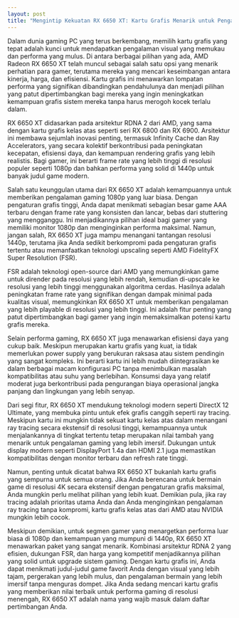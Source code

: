 ```yaml
---
layout: post
title: "Mengintip Kekuatan RX 6650 XT: Kartu Grafis Menarik untuk Pengalaman Gaming"
---
```


Dalam dunia gaming PC yang terus berkembang, memilih kartu grafis yang tepat adalah kunci untuk mendapatkan pengalaman visual yang memukau dan performa yang mulus. Di antara berbagai pilihan yang ada, AMD Radeon RX 6650 XT telah muncul sebagai salah satu opsi yang menarik perhatian para gamer, terutama mereka yang mencari keseimbangan antara kinerja, harga, dan efisiensi. Kartu grafis ini menawarkan lompatan performa yang signifikan dibandingkan pendahulunya dan menjadi pilihan yang patut dipertimbangkan bagi mereka yang ingin meningkatkan kemampuan grafis sistem mereka tanpa harus merogoh kocek terlalu dalam.

RX 6650 XT didasarkan pada arsitektur RDNA 2 dari AMD, yang sama dengan kartu grafis kelas atas seperti seri RX 6800 dan RX 6900. Arsitektur ini membawa sejumlah inovasi penting, termasuk Infinity Cache dan Ray Accelerators, yang secara kolektif berkontribusi pada peningkatan kecepatan, efisiensi daya, dan kemampuan rendering grafis yang lebih realistis. Bagi gamer, ini berarti frame rate yang lebih tinggi di resolusi populer seperti 1080p dan bahkan performa yang solid di 1440p untuk banyak judul game modern.

Salah satu keunggulan utama dari RX 6650 XT adalah kemampuannya untuk memberikan pengalaman gaming 1080p yang luar biasa. Dengan pengaturan grafis tinggi, Anda dapat menikmati sebagian besar game AAA terbaru dengan frame rate yang konsisten dan lancar, bebas dari stuttering yang mengganggu. Ini menjadikannya pilihan ideal bagi gamer yang memiliki monitor 1080p dan menginginkan performa maksimal. Namun, jangan salah, RX 6650 XT juga mampu menangani tantangan resolusi 1440p, terutama jika Anda sedikit berkompromi pada pengaturan grafis tertentu atau memanfaatkan teknologi upscaling seperti AMD FidelityFX Super Resolution (FSR).

FSR adalah teknologi open-source dari AMD yang memungkinkan game untuk dirender pada resolusi yang lebih rendah, kemudian di-upscale ke resolusi yang lebih tinggi menggunakan algoritma cerdas. Hasilnya adalah peningkatan frame rate yang signifikan dengan dampak minimal pada kualitas visual, memungkinkan RX 6650 XT untuk memberikan pengalaman yang lebih playable di resolusi yang lebih tinggi. Ini adalah fitur penting yang patut dipertimbangkan bagi gamer yang ingin memaksimalkan potensi kartu grafis mereka.

Selain performa gaming, RX 6650 XT juga menawarkan efisiensi daya yang cukup baik. Meskipun merupakan kartu grafis yang kuat, ia tidak memerlukan power supply yang berukuran raksasa atau sistem pendingin yang sangat kompleks. Ini berarti kartu ini lebih mudah diintegrasikan ke dalam berbagai macam konfigurasi PC tanpa menimbulkan masalah kompatibilitas atau suhu yang berlebihan. Konsumsi daya yang relatif moderat juga berkontribusi pada pengurangan biaya operasional jangka panjang dan lingkungan yang lebih senyap.

Dari segi fitur, RX 6650 XT mendukung teknologi modern seperti DirectX 12 Ultimate, yang membuka pintu untuk efek grafis canggih seperti ray tracing. Meskipun kartu ini mungkin tidak sekuat kartu kelas atas dalam menangani ray tracing secara ekstensif di resolusi tinggi, kemampuannya untuk menjalankannya di tingkat tertentu tetap merupakan nilai tambah yang menarik untuk pengalaman gaming yang lebih imersif. Dukungan untuk display modern seperti DisplayPort 1.4a dan HDMI 2.1 juga memastikan kompatibilitas dengan monitor terbaru dan refresh rate tinggi.

Namun, penting untuk dicatat bahwa RX 6650 XT bukanlah kartu grafis yang sempurna untuk semua orang. Jika Anda berencana untuk bermain game di resolusi 4K secara ekstensif dengan pengaturan grafis maksimal, Anda mungkin perlu melihat pilihan yang lebih kuat. Demikian pula, jika ray tracing adalah prioritas utama Anda dan Anda menginginkan pengalaman ray tracing tanpa kompromi, kartu grafis kelas atas dari AMD atau NVIDIA mungkin lebih cocok.

Meskipun demikian, untuk segmen gamer yang menargetkan performa luar biasa di 1080p dan kemampuan yang mumpuni di 1440p, RX 6650 XT menawarkan paket yang sangat menarik. Kombinasi arsitektur RDNA 2 yang efisien, dukungan FSR, dan harga yang kompetitif menjadikannya pilihan yang solid untuk upgrade sistem gaming. Dengan kartu grafis ini, Anda dapat menikmati judul-judul game favorit Anda dengan visual yang lebih tajam, pergerakan yang lebih mulus, dan pengalaman bermain yang lebih imersif tanpa menguras dompet. Jika Anda sedang mencari kartu grafis yang memberikan nilai terbaik untuk performa gaming di resolusi menengah, RX 6650 XT adalah nama yang wajib masuk dalam daftar pertimbangan Anda.
